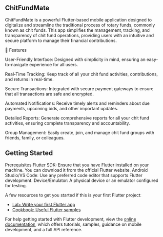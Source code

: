 

## ChitFundMate

ChitFundMate is a powerful Flutter-based mobile application designed to digitalize and streamline the traditional process of rotary funds, commonly known as chit funds. This app simplifies the management, tracking, and transparency of chit fund operations, providing users with an intuitive and secure platform to manage their financial contributions.

📝 Features

User-Friendly Interface: Designed with simplicity in mind, ensuring an easy-to-navigate experience for all users.

Real-Time Tracking: Keep track of all your chit fund activities, contributions, and returns in real-time.

Secure Transactions: Integrated with secure payment gateways to ensure that all transactions are safe and encrypted.

Automated Notifications: Receive timely alerts and reminders about due payments, upcoming bids, and other important updates.

Detailed Reports: Generate comprehensive reports for all your chit fund activities, ensuring complete transparency and accountability.

Group Management: Easily create, join, and manage chit fund groups with friends, family, or colleagues.


## Getting Started

Prerequisites
Flutter SDK: Ensure that you have Flutter installed on your machine. You can download it from the official Flutter website.
Android Studio/VS Code: Use any preferred code editor that supports Flutter development.
Device/Emulator: A physical device or an emulator configured for testing.


A few resources to get you started if this is your first Flutter project:

- [Lab: Write your first Flutter app](https://docs.flutter.dev/get-started/codelab)
- [Cookbook: Useful Flutter samples](https://docs.flutter.dev/cookbook)

For help getting started with Flutter development, view the
[online documentation](https://docs.flutter.dev/), which offers tutorials,
samples, guidance on mobile development, and a full API reference.
